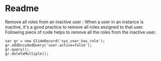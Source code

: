 # Readme
Remove all roles from an inactive user : 
When a user in an instance is inactive, it's a good practice to remove all roles assigned to that user. Following piece of code helps to remove all the roles from the inactive user.
~~~
var gr = new GlideRecord('sys_user_has_role');
gr.addEncodedQuery('user.active=false');
gr.query();
gr.deleteMultiple();
~~~
